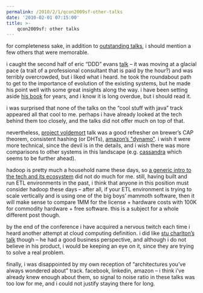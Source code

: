 ```yaml
---
permalink: /2010/2/1/qcon2009sf-other-talks
date: '2010-02-01 07:15:00'
title: >-
    qcon2009sf: other talks
---
```


for completeness sake, in addition to [outstanding
talks](/2010/2/1/qcon2009sf-individual-talks), i should mention a few
others that were memorable.

i caught the second half of eric “DDD” evans
[talk](http://qconsf.com/sf2009/presentation/Strategic+Design:+Avoiding+Responsibility+Traps)
– it was moving at a glacial pace (a trait of a professional consultant
that is paid by the hour?) and was terribly overcrowded, but i liked
what i heard. he took the roundabout path to get to the importance of
evolution of the existing systems, but he made his point well with some
great insights along the way. i have been setting aside [his
book](http://domaindrivendesign.org/books#DDD) for years, and i know it
is long overdue, but i should read it.

i was surprised that none of the talks on the “cool stuff with java”
track appeared all that cool to me. perhaps i have already looked at the
tech behind them too closely, and the talks did not offer much on top of
that.

nevertheless, [project
voldemort](http://qconsf.com/sf2009/presentation/Project+Voldemort:+Scaling+Simple+Storage+At+LinkedIn)
talk was a good refresher on brewer’s <span class="caps">CAP</span>
theorem, consistent hashing (or DHTs), [amazon’s
"dynamo"](http://www.allthingsdistributed.com/2007/10/amazons_dynamo.html).
i wish it were more technical, since the devil is in the details, and i
wish there was more comparisons to other systems in this landscape (e.g.
[cassandra](http://incubator.apache.org/cassandra/) which seems to be
further ahead).

hadoop is pretty much a household name these days, so [a generic intro
to the tech and its
ecosystem](http://qconsf.com/sf2009/presentation/Hadoop) did not do much
for me. still, having built and run <span class="caps">ETL</span>
environments in the past, i think that anyone in this position must
consider hadoop these days – after all, if your <span
class="caps">ETL</span> environment is trying to scale vertically and is
using one of the big boys’ mammoth software, then it will make sense to
compare 1MM for the license + hardware costs with 100K for commodity
hardware + free software. this is a subject for a whole different post
though.

by the end of the conference i have acquired a nervous twitch each time
i heard another attempt at cloud computing definition. i did like [stu
charlton’s
talk](http://qconsf.com/sf2009/presentation/Agile+Development+to+Agile+Operations)
though – he had a good business perspective, and although i do not
believe in his product, i would be keeping an eye on it, since they are
trying to solve a real problem.

finally, i was disappointed by my own reception of “architectures you’ve
always wondered about” track. facebook, linkedin, amazon – i think i’ve
already knew enough about them, so signal to noise ratio in these talks
was too low for me, and i could not justify staying there for long.

